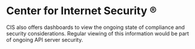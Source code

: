# Center for Internet Security ®

CIS also offers dashboards to view the ongoing state of compliance and security considerations. Regular viewing of this information would be part of ongoing API server security.
